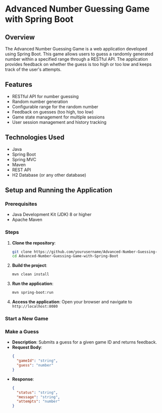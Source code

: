 # Advanced Number Guessing Game with Spring Boot

## Overview

The Advanced Number Guessing Game is a web application developed using Spring Boot. This game allows users to guess a randomly generated number within a specified range through a RESTful API. The application provides feedback on whether the guess is too high or too low and keeps track of the user's attempts.

## Features

- RESTful API for number guessing
- Random number generation
- Configurable range for the random number
- Feedback on guesses (too high, too low)
- Game state management for multiple sessions
- User session management and history tracking

## Technologies Used

- Java
- Spring Boot
- Spring MVC
- Maven
- REST API
- H2 Database (or any other database)

## Setup and Running the Application

### Prerequisites

- Java Development Kit (JDK) 8 or higher
- Apache Maven

### Steps

1. **Clone the repository**:
    ```sh
    git clone https://github.com/yourusername/Advanced-Number-Guessing-Game-with-Spring-Boot.git
    cd Advanced-Number-Guessing-Game-with-Spring-Boot
    ```

2. **Build the project**:
    ```sh
    mvn clean install
    ```

3. **Run the application**:
    ```sh
    mvn spring-boot:run
    ```

4. **Access the application**:
    Open your browser and navigate to `http://localhost:8080`


### Start a New Game

### Make a Guess
- **Description**: Submits a guess for a given game ID and returns feedback.
- **Request Body**:
    ```json
    {
      "gameId": "string",
      "guess": "number"
    }
    ```
- **Response**:
    ```json
    {
      "status": "string",
      "message": "string",
      "attempts": "number"
    }
    ```




